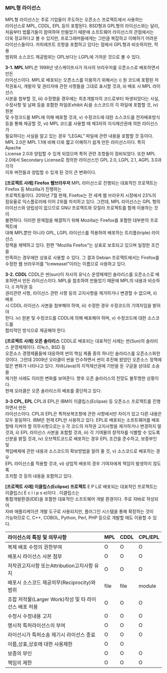 ### MPL형 라이선스

MPL형 라이선스는 주로 기업들이 주도하는 오픈소스 프로젝트에서 사용하는  
라이선스로 MPL, CDDL, EPL 등이 포함된다. BSD형과 GPL형의 라이선스와는 달리,  
처음부터 법률가들이 참여하여 만들었기 때문에 소프트웨어 라이선스의 관점에서는  
더욱 정교하다고 볼 수 있지만, 프로그래머들에게는 그만큼 복잡하고 이해하기 어려운  
라이선스들이다. 카피레프트 조항을 포함하고 있다는 점에서 GPL형과 비슷하지만, 적용  
범위와 소스코드 제공범위는 GPL보다는 LGPL에 가까운 것으로 볼 수 있다.

**3-1. MPL**
MPL은 1998년 넷스케이프사가 자사의 브라우저를 오픈소스로 배포하면서 만든  
라이선스이다. MPL로 배포되는 오픈소스를 이용하기 위해서는 i\) 원 코드에 포함된 저작권표시, 개발자 및 권리자에 관한 사항들을 그대로 표시할 것과, ii\) 배포 시 MPL 라이선스  
사본을 첨부할 것, iii\) 수정했을 경우에는 최초개발자의 코드로부터 파생되었다는 사실,  
수정사항 및 날짜 등을 포함한 파일\(Exhibit A\)을 소스코드의 각 파일에 포함할 것, iv\) 원본  
및 수정코드를 MPL에 의해 배포할 것과, v\) 수정코드에 대한 소스코드를 전자배포방식  
등을 통해 제공할 것, vi\) MPL 코드를 사용할 때 제3자의 지식재산권에 의한 라이선스가  
필요하다는 사실을 알고 있는 경우 “LEGAL” 파일에 관련 내용을 포함할 것 등이다.  
MPL 2.0은 MPL 1.1에 비해 더욱 짧고 이해하기 쉽게 만든 라이선스이다. 특히 Apache  
License 2.0과 양립할 수 있게 되었으며 특허 관련 조항들이 정비되었다. 또한 MPL  
2.0에서 Secondary License로 정의한 라이선스인 GPL 2.0, LGPL 2.1, AGPL 3.0과 각각  
이후 버전들과 양립할 수 있게 된 것이 큰 변화이다.

**\[프로젝트 사례\] Firefox 웹브라우저**
MPL 라이선스로 진행되는 대표적인 프로젝트는 Firefox 등 Mozilla가 진행하는  
프로젝트들이다. 2010년 7월 현재, Firefox는 전 세계 웹 브라우저 시장에서 23%의  
점유율로 익스플로러에 이어 2위를 차지하고 있다. 그런데, MPL 라이선스는 GPL 형의  
라이선스와 양립성이 없으므로 GNU 프로젝트와 모질라 프로젝트를 함께 이용하는 것이  
불편하다. 이러한 문제점을 해결하기 위해 Mozilla는 Firefox를 포함한 대부분의 프로젝트에  
대해 MPL뿐만 아니라 GPL, LGPL 라이선스를 적용하여 배포하는 트리플\(triple\) 라이선스  
정책을 채택하고 있다. 한편 “Mozilla Firefox”는 상표로 보호되고 있으며 일정한 조건을  
만족하는 경우에만 상표로 사용할 수 있다. 그 결과 Debian 프로젝트에서는 Firefox를  
수정한 웹 브라우저를 “Iceweasel”이라는 이름으로 사용하고 있다.

**3-2. CDDL**
CDDL은 썬\(sun\)이 자사의 유닉스 운영체제인 솔라리스를 오픈소스로 배포하면서 만든 라이선스이다. MPL을 참조하여 만들었기 때문에 MPL의 내용과 비슷하다. i\) 저작권 등  
권리관련 사항, 라이선스 관련 사항 등의 고지사항을 제거하거나 변경할 수 없으며, ii\) 배포  
시 CDDL 라이선스 사본을 첨부해야 하며, iii\) 수정한 경우 수정코드의 기여자임을 밝혀야  
한다. iv\) 원본 및 수정코드를 CDDL에 의해 배포해야 하며, v\) 수정코드에 대한 소스코드를  
합리적인 방식으로 제공해야 한다.

**\[프로젝트 사례\] 오픈 솔라리스**
CDDL로 배포되는 대표적인 사례는 썬\(Sun\)의 솔라리스 운영체제이다. 리눅스, BSD 등  
오픈소스 경쟁제품들에 대응하여 썬의 핵심 제품 중의 하나인 솔라리스를 오픈소스화한  
것이다. 그런데 2009년 오라클이 썬을 인수하면서 썬이 추진해 왔었던 오픈소스 정책에  
많은 변화가 나타나고 있다. 자바\(Java\)의 지적재산권에 기반을 둔 구글을 상대로 소송을  
제기한 사례도 이러한 변화를 보여준다. 향후 오픈 솔라리스의 전망도 불투명한 상황이다.  
현재 오라클은 오픈 솔라리스의 배포를 중단하고 있다.

**3-3 CPL, EPL**
CPL과 EPL은 IBM이 이클립스\(Eclipse\) 등 오픈소스 프로젝트를 진행하면서 만든  
라이선스이다. CPL과 EPL은 특허보복조항에 관한 사항에서만 차이가 있고 다른 내용은  
모두 동일하다. IBM은 현재 EPL만 사용하고 있다. EPL로 배포되는 소프트웨어를 배포할때 지켜야 할 의무사항으로는 i\) 각 코드의 저작권 고지사항을 제거하거나 변경하지 말  
것과, ii\) EPL 라이선스 사본을 포함할 것과, iii\) 각 기여물의 창작자를 식별할 수 있도록  
신분을 밝힐 것과, iv\) 오브젝트코드로 배포하는 경우 EPL 조건을 준수하고, 보증부인 및  
책임배제에 관한 내용과 소스코드의 확보방법을 알려 줄 것, v\) 소스코드로 배포하는 경우  
EPL 라이선스를 적용할 것과, vi\) 상업적 배포의 경우 기여자에게 책임이 발생하지 않도록  
조치할 것 등의 내용을 포함하고 있다.

**\[프로젝트 사례\] 이클립스\(Eclipse\) 프로젝트**
E P L로 배포되는 대표적인 프로젝트는 이클립스\( E c l i p s e\)이다 . 이클립스는  
통합개발환경\(IDE\)을 포함한 대표적인 소프트웨어 개발 환경이다. 주로 자바로 작성되어  
자바 애플리케이션 개발 도구로 사용되지만, 플러그인 시스템을 통해 확장하는 것이  
가능하므로 C, C++, COBOL, Python, Perl, PHP 등으로 개발할 때도 이용할 수 있다.

| 라이선스의 특징 및 의무사항 | MPL | CDDL | CPL/EPL |
| :--- | :--- | :--- | :--- |
| 복제 배포 수정의 권한부여 | O | O | O |
| 배포시 라이선스 사본 첨부 | O | O | O |
| 저작권고지사항 또는Attribution고지사항 유지 | O | O | O |
| 배포시 소스코드 제공의무\(Reciprocity\)와 범위 | file | file | module |
| 조합 저작물\(Larger Work\)작성 및 타 라이선스 배포 허용 | O | O | O |
| 수정시 수정내용 고지 | O | O | O |
| 명시적 특허라이선스의 부여 | O | O | O |
| 라이선시가 특허소송 제기시 라이선스 종료 | O | O | O |
| 이름,상표,상호에 대한 사용제한 | O | O |  |
| 보증의 부인 | O | O | O |
| 책임의 제한 | O | O | O |



